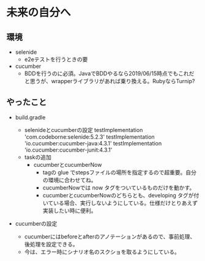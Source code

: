 # 未来の自分へ
## 環境

- selenide
    - e2eテストを行うときの要
- cucumber
    - BDDを行うのに必須。JavaでBDDやるなら2019/06/15時点でもこれだと思うが、wrapperライブラリがあれば乗り換える。RubyならTurnip?

## やったこと
- build.gradle
    - selenideとcucumberの設定
    testImplementation 'com.codeborne:selenide:5.2.3'
    testImplementation 'io.cucumber:cucumber-java:4.3.1'
    testImplementation 'io.cucumber:cucumber-junit:4.3.1'
    - taskの追加
        - cucumberとcucumberNow
            - tagの glue でstepsファイルの場所を指定するので超重要。自分の環境に合わせてね。
            - cucumberNowでは now タグをついているものだけを動かす。
            - cucumberとcucumberNowのどちらとも、developing タグが付いている場合、実行しないようにしている。仕様だけとりあえず実装したい時に便利。

- cucumberの設定
    - cucumberにはbeforeとafterのアノテーションがあるので、事前処理、後処理を設定できる。
    - 今は、エラー時にシナリオ名のスクショを取るようにしている。
